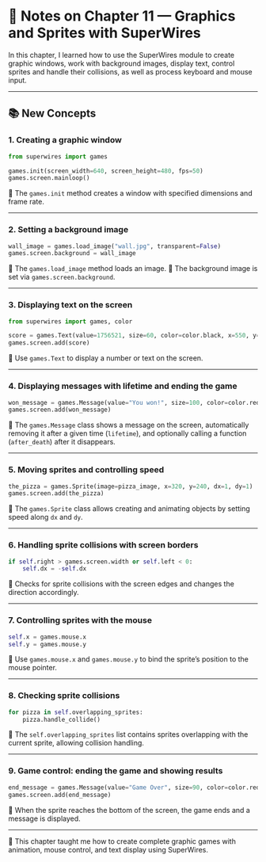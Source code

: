 # 📝 Notes on Chapter 11 — Graphics and Sprites with SuperWires

In this chapter, I learned how to use the SuperWires module to create graphic windows, work with background images, display text, control sprites and handle their collisions, as well as process keyboard and mouse input.

---

## 📚 New Concepts

### 1. Creating a graphic window

```python
from superwires import games

games.init(screen_width=640, screen_height=480, fps=50)
games.screen.mainloop()
````

🔹 The `games.init` method creates a window with specified dimensions and frame rate.

---

### 2. Setting a background image

```python
wall_image = games.load_image("wall.jpg", transparent=False)
games.screen.background = wall_image
```

🔹 The `games.load_image` method loads an image.
🔹 The background image is set via `games.screen.background`.

---

### 3. Displaying text on the screen

```python
from superwires import games, color

score = games.Text(value=1756521, size=60, color=color.black, x=550, y=30)
games.screen.add(score)
```

🔹 Use `games.Text` to display a number or text on the screen.

---

### 4. Displaying messages with lifetime and ending the game

```python
won_message = games.Message(value="You won!", size=100, color=color.red, x=320, y=240, lifetime=250, after_death=games.screen.quit)
games.screen.add(won_message)
```

🔹 The `games.Message` class shows a message on the screen, automatically removing it after a given time (`lifetime`), and optionally calling a function (`after_death`) after it disappears.

---

### 5. Moving sprites and controlling speed

```python
the_pizza = games.Sprite(image=pizza_image, x=320, y=240, dx=1, dy=1)
games.screen.add(the_pizza)
```

🔹 The `games.Sprite` class allows creating and animating objects by setting speed along `dx` and `dy`.

---

### 6. Handling sprite collisions with screen borders

```python
if self.right > games.screen.width or self.left < 0:
    self.dx = -self.dx
```

🔹 Checks for sprite collisions with the screen edges and changes the direction accordingly.

---

### 7. Controlling sprites with the mouse

```python
self.x = games.mouse.x
self.y = games.mouse.y
```

🔹 Use `games.mouse.x` and `games.mouse.y` to bind the sprite’s position to the mouse pointer.

---

### 8. Checking sprite collisions

```python
for pizza in self.overlapping_sprites:
    pizza.handle_collide()
```

🔹 The `self.overlapping_sprites` list contains sprites overlapping with the current sprite, allowing collision handling.

---

### 9. Game control: ending the game and showing results

```python
end_message = games.Message(value="Game Over", size=90, color=color.red, x=320, y=240, lifetime=250, after_death=games.screen.quit)
games.screen.add(end_message)
```

🔹 When the sprite reaches the bottom of the screen, the game ends and a message is displayed.

---

📌 This chapter taught me how to create complete graphic games with animation, mouse control, and text display using SuperWires.
